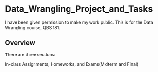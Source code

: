 # Data_Wrangling_Project_and_Tasks

I have been given permission to make my work public. This is for the Data Wrangling course, QBS 181.

## Overview

There are three sections:

In-class Assignments, Homeworks, and Exams(Midterm and Final)
